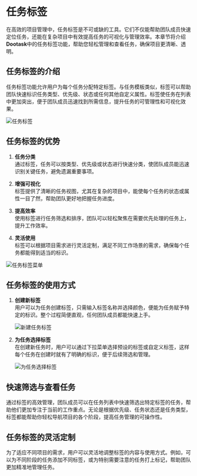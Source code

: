 # 任务标签

在高效的项目管理中，任务标签是不可或缺的工具。它们不仅能帮助团队成员快速定位任务，还能在复杂项目中有效提高任务的可视化与管理效率。本章节将介绍**Dootask**中的任务标签功能，帮助您轻松管理和查看任务，确保项目更清晰、透明。

## 任务标签的介绍

任务标签功能允许用户为每个任务分配特定标签。与任务模板类似，标签可以帮助团队快速标识任务类型、优先级、状态或任何其他自定义属性。标签使任务在列表中更加突出，便于团队成员迅速找到所需信息，提升任务的可管理性和可视化效果。

![任务标签](/images/zh/pro_task_tag_pic_1.png)

## 任务标签的优势

1. **任务分类**  
   通过标签，任务可以按类型、优先级或状态进行快速分类，使团队成员能迅速识别关键任务，避免遗漏重要事项。

2. **增强可视化**  
   标签提供了清晰的任务视图，尤其在复杂的项目中，能使每个任务的状态或属性一目了然，帮助团队更好地把握任务进度。

3. **提高效率**  
   使用标签进行任务筛选和排序，团队可以轻松聚焦在需要优先处理的任务上，提升工作效率。

4. **灵活使用**  
   标签可以根据项目需求进行灵活定制，满足不同工作场景的需求，确保每个任务都能得到适当的标识。

  ![任务标签菜单](/images/zh/pro_task_tag_pic_2.png)

## 任务标签的使用方式

1. **创建新标签**  
   用户可以为任务创建标签，只需输入标签名称并选择颜色，便能为任务赋予特定的标识。整个过程简便直观，任何团队成员都能快速上手。

   ![新建任务标签](/images/zh/pro_task_tag_pic_3.png)

2. **为任务选择标签**  
   在创建新任务时，用户可以通过下拉菜单选择预设的标签或自定义标签，这样每个任务在创建时就有了明确的标识，便于后续筛选和管理。

   ![为任务选择标签](/images/zh/pro_task_tag_pic_4.png)

## 快速筛选与查看任务

通过标签的高效管理，团队成员可以在任务列表中快速筛选出特定标签的任务，帮助他们更加专注于当前的工作重点。无论是根据优先级、任务状态还是任务类型，标签都能帮助你轻松导航项目的各个阶段，提高任务管理的可操作性。

## 任务标签的灵活定制

为了适应不同项目的需求，用户可以灵活地调整标签的内容与使用方式。例如，可以为不同阶段的任务添加不同标签，或为特别需要注意的任务打上标记，帮助团队更加精准地管理任务。
